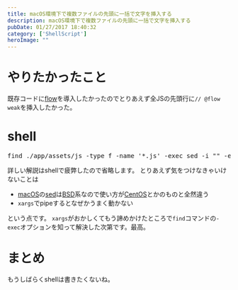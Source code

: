 ```yaml
---
title: macOS環境下で複数ファイルの先頭に一括で文字を挿入する
description: macOS環境下で複数ファイルの先頭に一括で文字を挿入する
pubDate: 01/27/2017 18:40:32
category: ['ShellScript']
heroImage: ""
---
```

<h1>やりたかったこと</h1>

<p>既存コードに<a href="https://flowtype.org/">flow</a>を導入したかったのでとりあえず全JSの先頭行に<code>// @flow weak</code>を挿入したかった。</p>

<h1>shell</h1>

<pre class="code" data-lang="" data-unlink>find ./app/assets/js -type f -name &#39;*.js&#39; -exec sed -i &#34;&#34; -e $&#39;1s/^/\\\/\\\/ @flow weak\\\n/&#39; {} \;</pre>


<p>詳しい解説はshellで疲弊したので省略します。
とりあえず気をつけなきゃいけないことは</p>

<ul>
<li><a class="keyword" href="http://d.hatena.ne.jp/keyword/macOS">macOS</a>の<a class="keyword" href="http://d.hatena.ne.jp/keyword/sed">sed</a>は<a class="keyword" href="http://d.hatena.ne.jp/keyword/BSD">BSD</a>系なので使い方が<a class="keyword" href="http://d.hatena.ne.jp/keyword/CentOS">CentOS</a>とかのものと全然違う</li>
<li><code>xargs</code>でpipeするとなぜかうまく動かない</li>
</ul>


<p>という点です。
<code>xargs</code>がおかしくてもう諦めかけたところで<code>find</code>コマンドの<code>-exec</code>オプションを知って解決した次第です。最高。</p>

<h1>まとめ</h1>

<p>もうしばらくshellは書きたくないね。</p>

